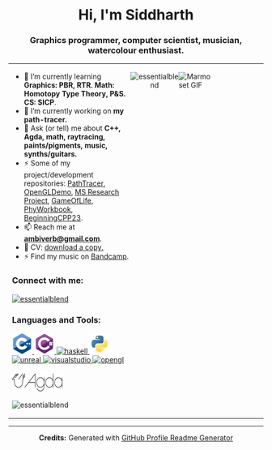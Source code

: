 <h1 align="center">Hi, I'm Siddharth</h1>
<h3 align="center">Graphics programmer, computer scientist, musician, watercolour enthusiast.</h3>

<table width="100%">
<tr>
<td valign="top" width="50%">

- 🌱 I’m currently learning **Graphics: PBR, RTR. Math: Homotopy Type Theory, P&S. CS: SICP**.
- 🔭 I’m currently working on **my path-tracer.**
- 💬 Ask (or tell) me about **C++, Agda, math, raytracing, paints/pigments, music, synths/guitars.**
- ⚡ Some of my project/development repositories: [PathTracer](https://github.com/essentialblend/weekend-raytracing), [OpenGLDemo](https://github.com/essentialblend/openGLgfxDemo), [MS Research Project](https://github.com/essentialblend/integers-comm-ring), [GameOfLife](https://github.com/essentialblend/game-of-life-2D), [PhyWorkbook](https://github.com/essentialblend/physics-workbook), [BeginningCPP23](https://github.com/essentialblend/beginning-cpp23).
- 📫 Reach me at **ambiverb@gmail.com**.
- 📄 CV: [download a copy.](https://github.com/essentialblend/curriculum-vitae-2024/releases/download/v0.1.1/cv_siddharthnair_graphics_2024.pdf)
- ⚡ Find my music on [Bandcamp](https://essentialblend.bandcamp.com).

<h3 align="left">Connect with me:</h3>
<p align="left">
<a href="https://twitter.com/essentialblend" target="blank">
  <img align="center" src="https://raw.githubusercontent.com/rahuldkjain/github-profile-readme-generator/master/src/images/icons/Social/twitter.svg" alt="essentialblend" height="30" width="40" />
</a>
</p>

<h3 align="left">Languages and Tools:</h3>
<p align="left"> <a href="https://en.cppreference.com/w/" target="_blank" rel="noreferrer"> <img src="https://raw.githubusercontent.com/devicons/devicon/master/icons/cplusplus/cplusplus-original.svg" alt="cplusplus" width="40" height="40"/> </a> <a href="https://dotnet.microsoft.com/en-us/languages/csharp" target="_blank" rel="noreferrer"> <img src="https://raw.githubusercontent.com/devicons/devicon/master/icons/csharp/csharp-original.svg" alt="csharp" width="40" height="40"/> </a> <a href="https://www.haskell.org/" target="_blank" rel="noreferrer"> <img src="https://upload.wikimedia.org/wikipedia/commons/1/1c/Haskell-Logo.svg" alt="haskell" width="40" height="40"/> </a> <a href="https://www.python.org" target="_blank" rel="noreferrer"> <img src="https://raw.githubusercontent.com/devicons/devicon/master/icons/python/python-original.svg" alt="python" width="40" height="40"/><a href="https://unrealengine.com/" target="_blank" rel="noreferrer"><img src="ue.ico" alt="unreal" width="40" height="40"/> </a><a href="https://visualstudio.microsoft.com/" target="_blank" rel="noreferrer"><img src="https://cdn.jsdelivr.net/gh/devicons/devicon/icons/visualstudio/visualstudio-plain.svg"alt="visualstudio" width="40" height="40"/> </a><a href="https://www.opengl.org/" target="_blank" rel="noreferrer"><img src="https://cdn.jsdelivr.net/gh/devicons/devicon/icons/opengl/opengl-original.svg" alt="opengl" width="40" height="40"/></a></p></a><a href="https://agda.readthedocs.io/en/v2.6.4.3/" target="_blank" rel="noreferrer"><img src="https://github.com/essentialblend/essentialblend/blob/main/agda.png" alt="opengl" width="100" height="40"/></a></p>

<p><img align="center" src="https://github-readme-stats.vercel.app/api/top-langs?username=essentialblend&show_icons=true&locale=en&layout=compact&theme=tokyonight" alt="essentialblend"style="width: 100%;" /></p>

</td>

<td width="50%" style="display: flex; justify-content: center; align-items: center;">
<p align="center"> <img src="https://komarev.com/ghpvc/?username=essentialblend&label=Pygmy%20Marmoset%20Views&color=480091&style=flat" alt="essentialblend" /> </p>
<img src="pm.gif" alt="Marmoset GIF" width="100%" style="display:block;"/>

</td>
</tr>
</table>

<hr>
<p align="center">
  <strong>Credits:</strong> Generated with <a href="https://rahuldkjain.github.io/gh-profile-readme-generator/" target="_blank">GitHub Profile Readme Generator</a>
</p>

